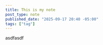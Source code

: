 ```yaml
---
title: This is my note
post_type: note
published_date: "2025-09-17 20:40 -05:00"
tags: ["tag"]
---
```


asdfasdf
